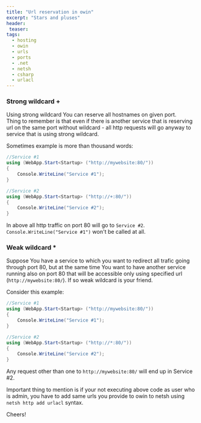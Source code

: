 ```yaml
---
title: "Url reservation in owin"
excerpt: "Stars and pluses"
header:
 teaser:
tags: 
  - hosting
  - owin
  - urls
  - ports
  - .net
  - netsh
  - csharp
  - urlacl
--- 
```


### Strong wildcard +
Using strong wildcard You can reserve all hostnames on given port.   
Thing to remember is that even if there is another service that is reserving url on the same port without wildcard - 
all http requests will go anyway to service that is using strong wildcard.         

Sometimes example is more than thousand words:
``` csharp
//Service #1
using (WebApp.Start<Startup> ("http://mywebsite:80/")) 
{
    Console.WriteLine("Service #1");
}

//Service #2
using (WebApp.Start<Startup> ("http://+:80/")) 
{
    Console.WriteLine("Service #2");
}
```
In above all http traffic on port 80 will go to `Service #2`.  
`Console.WriteLine("Service #1")` won't be called at all.

### Weak wildcard *
Suppose You have a service to which you want to redirect all trafic going through port 80, but at the same time You want to have another service running also on port 80 that will be accessible only using specified url (`http://mywebsite:80/`). If so weak wildcard is your friend.

Consider this example:
``` csharp
//Service #1
using (WebApp.Start<Startup> ("http://mywebsite:80/")) 
{
    Console.WriteLine("Service #1");
}

//Service #2
using (WebApp.Start<Startup> ("http://*:80/")) 
{
    Console.WriteLine("Service #2");
}
```
Any request other than one to `http://mywebsite:80/` will end up in Service #2.


Important thing to mention is if your not executing above code as user who is admin, you have to add same urls you provide to owin to netsh using `netsh http add urlacl` syntax.

Cheers!